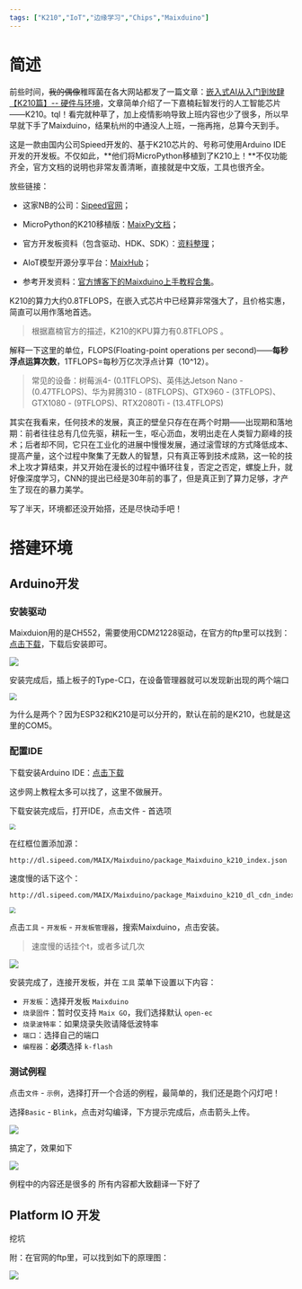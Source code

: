 ```yaml
---
tags: ["K210","IoT","边缘学习","Chips","Maixduino"]
---
```


# 简述

前些时间，~~我的偶像~~稚晖菌在各大网站都发了一篇文章：[嵌入式AI从入门到放肆【K210篇】-- 硬件与环境](http://www.pengzhihui.xyz/2019/09/13/k210-1/)，文章简单介绍了一下嘉楠耘智发行的人工智能芯片——K210。tql！看完就种草了，加上疫情影响导致上班内容也少了很多，所以早早就下手了Maixduino，结果杭州的中通没人上班，一拖再拖，总算今天到手。

这是一款由国内公司Spieed开发的、基于K210芯片的、号称可使用Arduino IDE开发的开发板。不仅如此，**他们将MicroPython移植到了K210上！**不仅功能齐全，官方文档的说明也非常友善清晰，直接就是中文版，工具也很齐全。

放些链接：

- 这家NB的公司：[Sipeed官网](https://www.sipeed.com/#/)；

- MicroPython的K210移植版：[MaixPy文档](https://maixpy.sipeed.com/zh/)；
- 官方开发板资料（包含驱动、HDK、SDK）：[资料整理](http://cn.dl.sipeed.com/)；
- AIoT模型开源分享平台：[MaixHub](https://www.maixhub.com/)；
- 参考开发资料：[官方博客下的Maixduino上手教程合集](http://blog.sipeed.com/p/724.html)。

K210的算力大约0.8TFLOPS，在嵌入式芯片中已经算非常强大了，且价格实惠，简直可以用作落地首选。

> 根据嘉楠官方的描述，K210的KPU算力有0.8TFLOPS 。

解释一下这里的单位，FLOPS(Floating-point operations per second)——**每秒浮点运算次数**，1TFLOPS=每秒万亿次浮点计算（10^12）。

> 常见的设备：树莓派4-  (0.1TFLOPS)、英伟达Jetson Nano - (0.47TFLOPS)、华为昇腾310 - (8TFLOPS)、GTX960 - (3TFLOPS)、GTX1080 - (9TFLOPS)、RTX2080Ti - (13.4TFLOPS)

其实在我看来，任何技术的发展，真正的壁垒只存在在两个时期——出现期和落地期：前者往往总有几位先驱，耕耘一生，呕心沥血，发明出走在人类智力巅峰的技术；后者却不同，它只在工业化的进展中慢慢发展，通过滚雪球的方式降低成本、提高产量，这个过程中聚集了无数人的智慧，只有真正等到技术成熟，这一轮的技术上攻才算结束，并又开始在漫长的过程中循环往复，否定之否定，螺旋上升，就好像深度学习，CNN的提出已经是30年前的事了，但是真正到了算力足够，才产生了现在的暴力美学。

写了半天，环境都还没开始搭，还是尽快动手吧！

# 搭建环境

## Arduino开发

### 安装驱动

Maixduion用的是CH552，需要使用CDM21228驱动，在官方的ftp里可以找到：[点击下载](http://dl.sipeed.com/MAIX/tools/ftdi_vcp_driver/CDM21228_Setup.zip)，下载后安装即可。

![](https://img-1253341704.cos.ap-shanghai.myqcloud.com/PIC20200227183320.png)

安装完成后，插上板子的Type-C口，在设备管理器就可以发现新出现的两个端口

<img src="https://img-1253341704.cos.ap-shanghai.myqcloud.com/PIC20200227184049.png" style="zoom: 80%;" />

为什么是两个？因为ESP32和K210是可以分开的，默认在前的是K210，也就是这里的COM5。

### 配置IDE

下载安装Arduino IDE：[点击下载](https://www.arduino.cn/)

这步网上教程太多可以找了，这里不做展开。

下载安装完成后，打开IDE，点击文件 - 首选项

<img src="https://img-1253341704.cos.ap-shanghai.myqcloud.com/PIC20200227190008.png" style="zoom: 67%;" />

在红框位置添加源：

```
http://dl.sipeed.com/MAIX/Maixduino/package_Maixduino_k210_index.json
```

速度慢的话下这个：

```
http://dl.sipeed.com/MAIX/Maixduino/package_Maixduino_k210_dl_cdn_index.json
```

<img src="https://img-1253341704.cos.ap-shanghai.myqcloud.com/PIC20200227190125.png" style="zoom:67%;" />

点击``工具`` - ``开发板`` - ``开发板管理器``，搜索Maixduino，点击安装。

> 速度慢的话挂个t，或者多试几次

![](https://img-1253341704.cos.ap-shanghai.myqcloud.com/PICbe277733b27dd8ee8ff4b4119fe1652.png)

安装完成了，连接开发板，并在 ``工具`` 菜单下设置以下内容：

- `开发板`：选择开发板 `Maixduino`
- `烧录固件`：暂时仅支持 ``Maix GO``，我们选择默认 `open-ec`
- `烧录波特率`：如果烧录失败请降低波特率
- `端口`：选择自己的端口
- `编程器`：**必须**选择 `k-flash`

### 测试例程

点击``文件`` - ``示例``，选择打开一个合适的例程，最简单的，我们还是跑个闪灯吧！

选择``Basic`` - ``Blink``，点击对勾编译，下方提示完成后，点击箭头上传。

![](https://img-1253341704.cos.ap-shanghai.myqcloud.com/PIC20200227204929.png)

搞定了，效果如下

![](https://img-1253341704.cos.ap-shanghai.myqcloud.com/PICTIM图片20200227205452.gif)

例程中的内容还是很多的 所有内容都大致翻译一下好了

## Platform IO 开发

挖坑



附：在官网的ftp里，可以找到如下的原理图：

![](https://img-1253341704.cos.ap-shanghai.myqcloud.com/PICmaixduino_pins.png)


